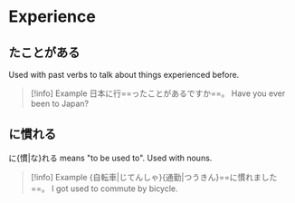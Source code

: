 # Experience

## たことがある

Used with past verbs to talk about things experienced before.

> [!info] Example
> 日本に行==ったことがあるですか==。
> Have you ever been to Japan?

## に慣れる

に{慣|な}れる means "to be used to".
Used with nouns.

> [!info] Example
> {自転車|じてんしゃ}{通勤|つうきん}==に慣れました==。
> I got used to commute by bicycle.
